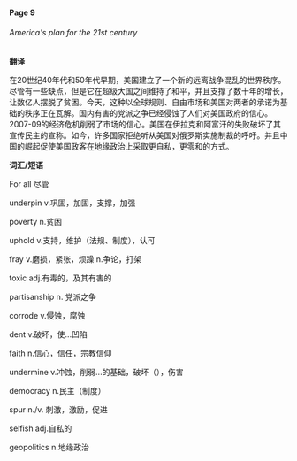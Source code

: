 #### Page 9

###### America's plan for the 21st century

**翻译**

在20世纪40年代和50年代早期，美国建立了一个新的远离战争混乱的世界秩序。尽管有一些缺点，但是它在超级大国之间维持了和平，并且支撑了数十年的增长，让数亿人摆脱了贫困。今天，这种以全球规则、自由市场和美国对两者的承诺为基础的秩序正在瓦解。国内有害的党派之争已经侵蚀了人们对美国政府的信心。2007-09的经济危机削弱了市场的信心。美国在伊拉克和阿富汗的失败破坏了其宣传民主的宣称。如今，许多国家拒绝听从美国对俄罗斯实施制裁的呼吁。并且中国的崛起促使美国政客在地缘政治上采取更自私，更零和的方式。



**词汇/短语**

For all 尽管

underpin  v.巩固，加固，支撑，加强

poverty  n.贫困

uphold  v.支持，维护（法规、制度），认可

fray  v.磨损，紧张，烦躁  n.争论，打架

toxic  adj.有毒的，及其有害的

partisanship  n. 党派之争

corrode  v.侵蚀，腐蚀

dent  v.破坏，使...凹陷

faith  n.信心，信任，宗教信仰

undermine  v.冲蚀，削弱...的基础，破坏（），伤害

democracy  n.民主（制度）

spur  n./v. 刺激，激励，促进

selfish  adj.自私的

geopolitics n.地缘政治
